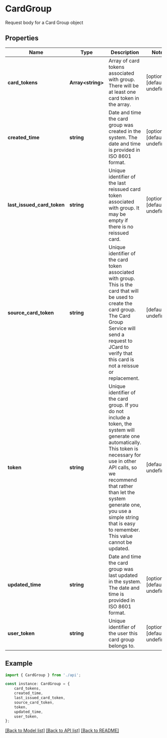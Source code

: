 # CardGroup

Request body for a Card Group object

## Properties

Name | Type | Description | Notes
------------ | ------------- | ------------- | -------------
**card_tokens** | **Array&lt;string&gt;** | Array of card tokens associated with group. There will be at least one card token in the array. | [optional] [default to undefined]
**created_time** | **string** | Date and time the card group was created in the system. The date and time is provided in ISO 8601 format. | [optional] [default to undefined]
**last_issued_card_token** | **string** | Unique identifier of the last reissued card token associated with group. It may be empty if there is no reissued card. | [optional] [default to undefined]
**source_card_token** | **string** | Unique identifier of the card token associated with group. This is the card that will be used to create the card group. The Card Group Service will send a request to JCard to verify that this card is not a reissue or replacement. | [default to undefined]
**token** | **string** | Unique identifier of the card group.  If you do not include a token, the system will generate one automatically. This token is necessary for use in other API calls, so we recommend that rather than let the system generate one, you use a simple string that is easy to remember. This value cannot be updated. | [default to undefined]
**updated_time** | **string** | Date and time the card group was last updated in the system. The date and time is provided in ISO 8601 format. | [optional] [default to undefined]
**user_token** | **string** | Unique identifier of the user this card group belongs to. | [optional] [default to undefined]

## Example

```typescript
import { CardGroup } from './api';

const instance: CardGroup = {
    card_tokens,
    created_time,
    last_issued_card_token,
    source_card_token,
    token,
    updated_time,
    user_token,
};
```

[[Back to Model list]](../README.md#documentation-for-models) [[Back to API list]](../README.md#documentation-for-api-endpoints) [[Back to README]](../README.md)
